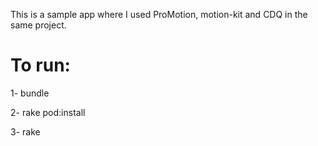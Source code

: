 This is a sample app where I used ProMotion, motion-kit and CDQ in the same project. 

To run:
========================================================
1- bundle

2- rake pod:install

3- rake

